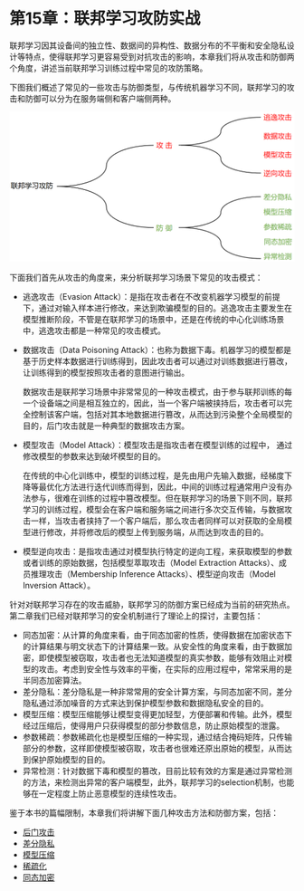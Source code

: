 # 第15章：联邦学习攻防实战

联邦学习因其设备间的独立性、数据间的异构性、数据分布的不平衡和安全隐私设计等特点，使得联邦学习更容易受到对抗攻击的影响，本章我们将从攻击和防御两个角度，讲述当前联邦学习训练过程中常见的攻防策略。

下图我们概述了常见的一些攻击与防御类型，与传统机器学习不同，联邦学习的攻击和防御可以分为在服务端侧和客户端侧两种。

<div align=center>
<img width="600" src="figures/summary.png" alt="攻防"/>
</div>

下面我们首先从攻击的角度来，来分析联邦学习场景下常见的攻击模式：
- 逃逸攻击（Evasion Attack）：是指在攻击者在不改变机器学习模型的前提下，通过对输入样本进行修改，来达到欺骗模型的目的。逃逸攻击主要发生在模型推断阶段，不管是在联邦学习的场景中，还是在传统的中心化训练场景中，逃逸攻击都是一种常见的攻击模式。

- 数据攻击（Data Poisoning Attack）：也称为数据下毒。机器学习的模型都是基于历史样本数据进行训练得到，因此攻击者可以通过对训练数据进行篡改，让训练得到的模型按照攻击者的意图进行输出。

  数据攻击是联邦学习场景中非常常见的一种攻击模式，由于参与联邦训练的每一个设备端之间是相互独立的，因此，当一个客户端被挟持后，攻击者可以完全控制该客户端，包括对其本地数据进行篡改，从而达到污染整个全局模型的目的，后门攻击就是一种典型的数据攻击方案。

- 模型攻击（Model Attack）：模型攻击是指攻击者在模型训练的过程中， 通过修改模型的参数来达到破坏模型的目的。

  在传统的中心化训练中，模型的训练过程，是先由用户先输入数据，经梯度下降等最优化方法进行迭代训练而得到，因此，中间的训练过程通常用户没有办法参与，很难在训练的过程中篡改模型。但在联邦学习的场景下则不同，联邦学习的训练过程，模型会在客户端和服务端之间进行多次交互传输，与数据攻击一样，当攻击者挟持了一个客户端后，那么攻击者同样可以对获取的全局模型进行修改，并将修改后的模型上传到服务端，从而达到攻击的目的。
  

- 模型逆向攻击：是指攻击通过对模型执行特定的逆向工程，来获取模型的参数或者训练的原始数据，包括模型萃取攻击（Model Extraction Attacks）、成员推理攻击（Membership Inference Attacks）、模型逆向攻击（Model Inversion Attack）。

针对对联邦学习存在的攻击威胁，联邦学习的防御方案已经成为当前的研究热点。第二章我们已经对联邦学习的安全机制进行了理论上的探讨，主要包括：

- 同态加密：从计算的角度来看，由于同态加密的性质，使得数据在加密状态下的计算结果与明文状态下的计算结果一致。从安全性的角度来看，由于数据加密，即使模型被窃取，攻击者也无法知道模型的真实参数，能够有效阻止对模型的攻击。考虑到安全性与效率的平衡，在实际的应用过程中，常常采用的是半同态加密算法。
- 差分隐私：差分隐私是一种非常常用的安全计算方案，与同态加密不同，差分隐私通过添加噪音的方式来达到保护模型参数和数据隐私安全的目的。
- 模型压缩：模型压缩能够让模型变得更加轻型，方便部署和传输。此外，模型经过压缩后，使得用户只获得模型的部分参数信息，防止原始模型的泄露。
- 参数稀疏：参数稀疏化也是模型压缩的一种实现，通过结合掩码矩阵，只传输部分的参数，这样即使模型被窃取，攻击者也很难还原出原始的模型，从而达到保护原始模型的目的。
- 异常检测：针对数据下毒和模型的篡改，目前比较有效的方案是通过异常检测的方法，来检测出异常的客户端模型，此外，联邦学习的selection机制，也能够在一定程度上防止恶意模型的连续性攻击。


鉴于本书的篇幅限制，本章我们将讲解下面几种攻击方法和防御方案，包括：

- [后门攻击](../chapter15_Backdoor_Attack)
- [差分隐私](../chapter15_Differential_Privacy)
- [模型压缩](../chapter15_Compression)
- [稀疏化](../chapter15_Sparsity)
- [同态加密](../chapter15_Homomorphic_Encryption)

